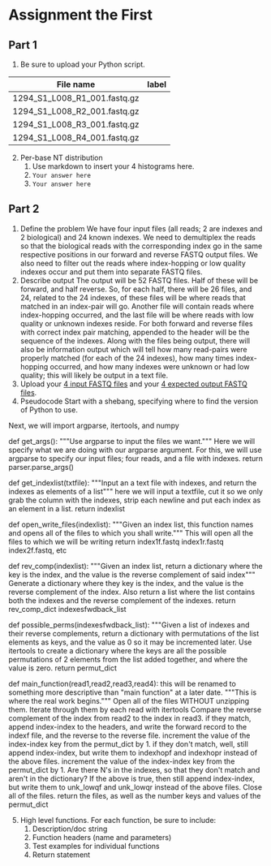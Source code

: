 # Assignment the First

## Part 1
1. Be sure to upload your Python script.

| File name | label |
|---|---|
| 1294_S1_L008_R1_001.fastq.gz |  |
| 1294_S1_L008_R2_001.fastq.gz |  |
| 1294_S1_L008_R3_001.fastq.gz |  |
| 1294_S1_L008_R4_001.fastq.gz |  |

2. Per-base NT distribution
    1. Use markdown to insert your 4 histograms here.
    2. ```Your answer here```
    3. ```Your answer here```
    
## Part 2
1. Define the problem
    We have four input files (all reads; 2 are indexes and 2 biological) and 24 known indexes. We need to demultiplex the reads so that the biological reads with the corresponding index go in the same respective positions in our forward and reverse FASTQ output files. We also need to filter out the reads where index-hopping or low quality indexes occur and put them into separate FASTQ files.
2. Describe output
        The output will be 52 FASTQ files. Half of these will be forward, and half reverse. So, for each half, there will be 26 files, and 24, related to the 24 indexes, of these files will be where reads that matched in an index-pair will go. Another file will contain reads where index-hopping occurred, and the last file will be where reads with low quality or unknown indexes reside. For both forward and reverse files with correct index pair matching, appended to the header will be the sequence of the indexes. Along with the files being output, there will also be information output which will tell how many read-pairs were properly matched (for each of the 24 indexes), how many times index-hopping occurred, and how many indexes were unknown or had low quality; this will likely be output in a text file.
3. Upload your [4 input FASTQ files](../TEST-input_FASTQ) and your [4 expected output FASTQ files](../TEST-output_FASTQ).
4. Pseudocode
Start with a shebang, specifying where to find the version of Python to use.

Next, we will import argparse, itertools, and numpy

def get_args():
    """Use argparse to input the files we want."""
    Here we will specify what we are doing with our argparse argument. For this, we will use argparse to specify our input files; four reads, and a file with indexes.
    return parser.parse_args()

def get_indexlist(txtfile):
    """Input an a text file with indexes, and return the indexes as elements of a list"""
    here we will input a textfile, cut it so we only grab the column with the indexes, strip each newline and put each index as an element in a list.
    return indexlist

def open_write_files(indexlist):
    """Given an index list, this function names and opens all of the files to which you shall write."""
    This will open all the files to which we will be writing
    return index1f.fastq index1r.fastq index2f.fastq, etc

def rev_comp(indexlist):
    """Given an index list, return a dictionary where the key is the index, and the value is the reverse complement of said index"""
    Generate a dictionary where they key is the index, and the value is the reverse complement of the index.
    Also return a list where the list contains both the indexes and the reverse complement of the indexes. 
    return rev_comp_dict indexesfwdback_list

def possible_perms(indexesfwdback_list):
    """Given a list of indexes and their reverse complements, return a dictionary with permutations of the list elements as keys, and the value as 0 so it may be incremented later.
    Use itertools to create a dictionary where the keys are all the possible permutations of 2 elements from the list added together, and where the value is zero.
    return permut_dict

def main_function(read1,read2,read3,read4):           this will be renamed to something more descriptive than "main function" at a later date.
    """This is where the real work begins."""
    Open all of the files WITHOUT unzipping them.
        Iterate through them by each read with itertools
            Compare the reverse complement of the index from read2 to the index in read3.
            if they match, append index-index to the headers, and write the forward record to the indexf file, and the reverse to the reverse file.
                increment the value of the index-index key from the permut_dict by 1.
            if they don't match, well, still append index-index, but write them to  indexhopf and indexhopr instead of the above files.
                increment the value of the index-index key from the permut_dict by 1.
            Are there N's in the indexes, so that they don't match and aren't in the dictionary?
                If the above is true, then still append index-index, but write them to  unk_lowqf and unk_lowqr instead of the above files.
    Close all of the files.
    return the files, as well as the number keys and values of the permut_dict


5. High level functions. For each function, be sure to include:
    1. Description/doc string
    2. Function headers (name and parameters)
    3. Test examples for individual functions
    4. Return statement



